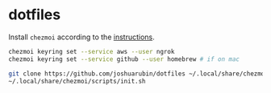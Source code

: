 # dotfiles

Install `chezmoi` according to the [instructions](https://github.com/twpayne/chezmoi#installation).

```sh
chezmoi keyring set --service aws --user ngrok
chezmoi keyring set --service github --user homebrew # if on mac

git clone https://github.com/joshuarubin/dotfiles ~/.local/share/chezmoi
~/.local/share/chezmoi/scripts/init.sh
```
